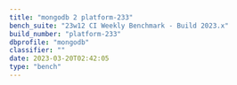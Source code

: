 ```yaml
---
title: "mongodb 2 platform-233"
bench_suite: "23w12 CI Weekly Benchmark - Build 2023.x"
build_number: "platform-233"
dbprofile: "mongodb"
classifier: ""
date: 2023-03-20T02:42:05
type: "bench"
---
```

